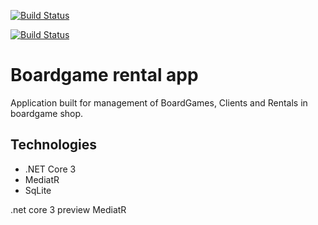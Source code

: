 [![Build Status](https://szymek325.visualstudio.com/My%20First%20Project/_apis/build/status/szymek325.boardgame-rental-app?branchName=master)](https://szymek325.visualstudio.com/My%20First%20Project/_build/latest?definitionId=1&branchName=master)

[![Build Status](https://szymek325.visualstudio.com/My%20First%20Project/_apis/build/status/szymek325.boardgame-rental-app?branchName=develop)](https://szymek325.visualstudio.com/My%20First%20Project/_build/latest?definitionId=1&branchName=develop)

# Boardgame rental app
Application built for management of BoardGames, Clients and Rentals in boardgame shop.

## Technologies
* .NET Core 3
* MediatR
* SqLite

.net core 3 preview 
MediatR


